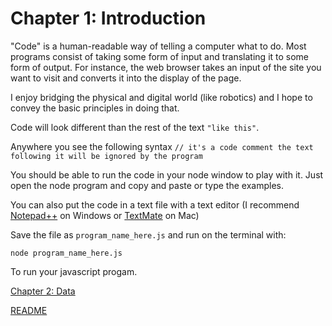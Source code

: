 Chapter 1: Introduction
====================

"Code" is a human-readable way of telling a computer what to do. Most programs consist of taking some form of input and translating it to some form of output. For instance, the web browser takes an input of the site you want to visit and converts it into the display of the page.

I enjoy bridging the physical and digital world (like robotics) and I hope to convey the basic principles in doing that.

Code will look different than the rest of the text ```"like this"```.

Anywhere you see the following syntax ```// it's a code comment the text following it will be ignored by the program```

You should be able to run the code in your node window to play with it. Just open the node program and copy and paste or type the examples.

You can also put the code in a text file with a text editor (I recommend [Notepad++](http://notepad-plus-plus.org/download/v6.6.2.html) on Windows or [TextMate](https://api.textmate.org/downloads/release) on Mac)

Save the file as ```program_name_here.js``` and run on the terminal with:

```node program_name_here.js```

To run your javascript progam.

[Chapter 2: Data](chapter2.md)  

[README](README.md)
